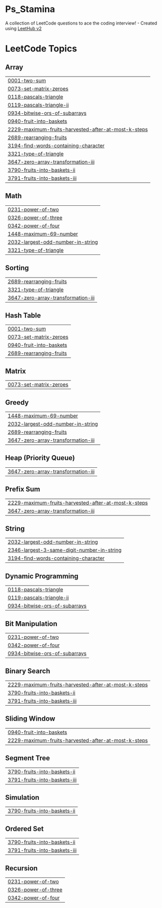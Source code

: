 # Ps_Stamina
A collection of LeetCode questions to ace the coding interview! - Created using [LeetHub v2](https://github.com/arunbhardwaj/LeetHub-2.0)

<!---LeetCode Topics Start-->
# LeetCode Topics
## Array
|  |
| ------- |
| [0001-two-sum](https://github.com/Muawia24/Ps_Stamina/tree/master/0001-two-sum) |
| [0073-set-matrix-zeroes](https://github.com/Muawia24/Ps_Stamina/tree/master/0073-set-matrix-zeroes) |
| [0118-pascals-triangle](https://github.com/Muawia24/Ps_Stamina/tree/master/0118-pascals-triangle) |
| [0119-pascals-triangle-ii](https://github.com/Muawia24/Ps_Stamina/tree/master/0119-pascals-triangle-ii) |
| [0934-bitwise-ors-of-subarrays](https://github.com/Muawia24/Ps_Stamina/tree/master/0934-bitwise-ors-of-subarrays) |
| [0940-fruit-into-baskets](https://github.com/Muawia24/Ps_Stamina/tree/master/0940-fruit-into-baskets) |
| [2229-maximum-fruits-harvested-after-at-most-k-steps](https://github.com/Muawia24/Ps_Stamina/tree/master/2229-maximum-fruits-harvested-after-at-most-k-steps) |
| [2689-rearranging-fruits](https://github.com/Muawia24/Ps_Stamina/tree/master/2689-rearranging-fruits) |
| [3194-find-words-containing-character](https://github.com/Muawia24/Ps_Stamina/tree/master/3194-find-words-containing-character) |
| [3321-type-of-triangle](https://github.com/Muawia24/Ps_Stamina/tree/master/3321-type-of-triangle) |
| [3647-zero-array-transformation-iii](https://github.com/Muawia24/Ps_Stamina/tree/master/3647-zero-array-transformation-iii) |
| [3790-fruits-into-baskets-ii](https://github.com/Muawia24/Ps_Stamina/tree/master/3790-fruits-into-baskets-ii) |
| [3791-fruits-into-baskets-iii](https://github.com/Muawia24/Ps_Stamina/tree/master/3791-fruits-into-baskets-iii) |
## Math
|  |
| ------- |
| [0231-power-of-two](https://github.com/Muawia24/Ps_Stamina/tree/master/0231-power-of-two) |
| [0326-power-of-three](https://github.com/Muawia24/Ps_Stamina/tree/master/0326-power-of-three) |
| [0342-power-of-four](https://github.com/Muawia24/Ps_Stamina/tree/master/0342-power-of-four) |
| [1448-maximum-69-number](https://github.com/Muawia24/Ps_Stamina/tree/master/1448-maximum-69-number) |
| [2032-largest-odd-number-in-string](https://github.com/Muawia24/Ps_Stamina/tree/master/2032-largest-odd-number-in-string) |
| [3321-type-of-triangle](https://github.com/Muawia24/Ps_Stamina/tree/master/3321-type-of-triangle) |
## Sorting
|  |
| ------- |
| [2689-rearranging-fruits](https://github.com/Muawia24/Ps_Stamina/tree/master/2689-rearranging-fruits) |
| [3321-type-of-triangle](https://github.com/Muawia24/Ps_Stamina/tree/master/3321-type-of-triangle) |
| [3647-zero-array-transformation-iii](https://github.com/Muawia24/Ps_Stamina/tree/master/3647-zero-array-transformation-iii) |
## Hash Table
|  |
| ------- |
| [0001-two-sum](https://github.com/Muawia24/Ps_Stamina/tree/master/0001-two-sum) |
| [0073-set-matrix-zeroes](https://github.com/Muawia24/Ps_Stamina/tree/master/0073-set-matrix-zeroes) |
| [0940-fruit-into-baskets](https://github.com/Muawia24/Ps_Stamina/tree/master/0940-fruit-into-baskets) |
| [2689-rearranging-fruits](https://github.com/Muawia24/Ps_Stamina/tree/master/2689-rearranging-fruits) |
## Matrix
|  |
| ------- |
| [0073-set-matrix-zeroes](https://github.com/Muawia24/Ps_Stamina/tree/master/0073-set-matrix-zeroes) |
## Greedy
|  |
| ------- |
| [1448-maximum-69-number](https://github.com/Muawia24/Ps_Stamina/tree/master/1448-maximum-69-number) |
| [2032-largest-odd-number-in-string](https://github.com/Muawia24/Ps_Stamina/tree/master/2032-largest-odd-number-in-string) |
| [2689-rearranging-fruits](https://github.com/Muawia24/Ps_Stamina/tree/master/2689-rearranging-fruits) |
| [3647-zero-array-transformation-iii](https://github.com/Muawia24/Ps_Stamina/tree/master/3647-zero-array-transformation-iii) |
## Heap (Priority Queue)
|  |
| ------- |
| [3647-zero-array-transformation-iii](https://github.com/Muawia24/Ps_Stamina/tree/master/3647-zero-array-transformation-iii) |
## Prefix Sum
|  |
| ------- |
| [2229-maximum-fruits-harvested-after-at-most-k-steps](https://github.com/Muawia24/Ps_Stamina/tree/master/2229-maximum-fruits-harvested-after-at-most-k-steps) |
| [3647-zero-array-transformation-iii](https://github.com/Muawia24/Ps_Stamina/tree/master/3647-zero-array-transformation-iii) |
## String
|  |
| ------- |
| [2032-largest-odd-number-in-string](https://github.com/Muawia24/Ps_Stamina/tree/master/2032-largest-odd-number-in-string) |
| [2346-largest-3-same-digit-number-in-string](https://github.com/Muawia24/Ps_Stamina/tree/master/2346-largest-3-same-digit-number-in-string) |
| [3194-find-words-containing-character](https://github.com/Muawia24/Ps_Stamina/tree/master/3194-find-words-containing-character) |
## Dynamic Programming
|  |
| ------- |
| [0118-pascals-triangle](https://github.com/Muawia24/Ps_Stamina/tree/master/0118-pascals-triangle) |
| [0119-pascals-triangle-ii](https://github.com/Muawia24/Ps_Stamina/tree/master/0119-pascals-triangle-ii) |
| [0934-bitwise-ors-of-subarrays](https://github.com/Muawia24/Ps_Stamina/tree/master/0934-bitwise-ors-of-subarrays) |
## Bit Manipulation
|  |
| ------- |
| [0231-power-of-two](https://github.com/Muawia24/Ps_Stamina/tree/master/0231-power-of-two) |
| [0342-power-of-four](https://github.com/Muawia24/Ps_Stamina/tree/master/0342-power-of-four) |
| [0934-bitwise-ors-of-subarrays](https://github.com/Muawia24/Ps_Stamina/tree/master/0934-bitwise-ors-of-subarrays) |
## Binary Search
|  |
| ------- |
| [2229-maximum-fruits-harvested-after-at-most-k-steps](https://github.com/Muawia24/Ps_Stamina/tree/master/2229-maximum-fruits-harvested-after-at-most-k-steps) |
| [3790-fruits-into-baskets-ii](https://github.com/Muawia24/Ps_Stamina/tree/master/3790-fruits-into-baskets-ii) |
| [3791-fruits-into-baskets-iii](https://github.com/Muawia24/Ps_Stamina/tree/master/3791-fruits-into-baskets-iii) |
## Sliding Window
|  |
| ------- |
| [0940-fruit-into-baskets](https://github.com/Muawia24/Ps_Stamina/tree/master/0940-fruit-into-baskets) |
| [2229-maximum-fruits-harvested-after-at-most-k-steps](https://github.com/Muawia24/Ps_Stamina/tree/master/2229-maximum-fruits-harvested-after-at-most-k-steps) |
## Segment Tree
|  |
| ------- |
| [3790-fruits-into-baskets-ii](https://github.com/Muawia24/Ps_Stamina/tree/master/3790-fruits-into-baskets-ii) |
| [3791-fruits-into-baskets-iii](https://github.com/Muawia24/Ps_Stamina/tree/master/3791-fruits-into-baskets-iii) |
## Simulation
|  |
| ------- |
| [3790-fruits-into-baskets-ii](https://github.com/Muawia24/Ps_Stamina/tree/master/3790-fruits-into-baskets-ii) |
## Ordered Set
|  |
| ------- |
| [3790-fruits-into-baskets-ii](https://github.com/Muawia24/Ps_Stamina/tree/master/3790-fruits-into-baskets-ii) |
| [3791-fruits-into-baskets-iii](https://github.com/Muawia24/Ps_Stamina/tree/master/3791-fruits-into-baskets-iii) |
## Recursion
|  |
| ------- |
| [0231-power-of-two](https://github.com/Muawia24/Ps_Stamina/tree/master/0231-power-of-two) |
| [0326-power-of-three](https://github.com/Muawia24/Ps_Stamina/tree/master/0326-power-of-three) |
| [0342-power-of-four](https://github.com/Muawia24/Ps_Stamina/tree/master/0342-power-of-four) |
<!---LeetCode Topics End-->